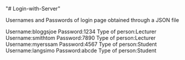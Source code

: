 "# Login-with-Server" 

Usernames and Passwords of login page obtained through a JSON file

Username:bloggsjoe	Password:1234		Type of person:Lecturer
Username:smithtom	Password:7890		Type of person:Lecturer
Username:myerssam	Password:4567		Type of person:Student
Username:langsimo	Password:abcde		Type of person:Student